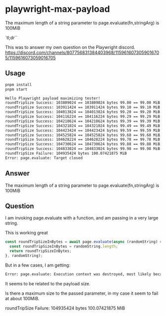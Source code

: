 # playwright-max-payload

The maximum length of a string parameter to page.evaluate(fn,stringArg) is 100MiB

`tl;dr``

This was to answer my own question on the Playwright discord.
<https://discord.com/channels/807756831384403968/1159616073059016705/1159616073059016705>

## Usage

```sh
pnpm install
pnpm start
```

```txt
Hello Playwright payload maximizing tester!
roundTripSize Success: 103809024 == 103809024 bytes 99.00 == 99.00 MiB
roundTripSize Success: 103911424 == 103911424 bytes 99.10 == 99.10 MiB
roundTripSize Success: 104013824 == 104013824 bytes 99.20 == 99.20 MiB
roundTripSize Success: 104116224 == 104116224 bytes 99.29 == 99.29 MiB
roundTripSize Success: 104218624 == 104218624 bytes 99.39 == 99.39 MiB
roundTripSize Success: 104321024 == 104321024 bytes 99.49 == 99.49 MiB
roundTripSize Success: 104423424 == 104423424 bytes 99.59 == 99.59 MiB
roundTripSize Success: 104525824 == 104525824 bytes 99.68 == 99.68 MiB
roundTripSize Success: 104628224 == 104628224 bytes 99.78 == 99.78 MiB
roundTripSize Success: 104730624 == 104730624 bytes 99.88 == 99.88 MiB
roundTripSize Success: 104833024 == 104833024 bytes 99.98 == 99.98 MiB
roundTripSize Failure: 104935424 bytes 100.07421875 MiB
Error: page.evaluate: Target closed
```

## Answer

The maximum length of a string parameter to page.evaluate(fn,stringArg) is 100MiB

## Question

I am invoking page.evaluate with a function, and am passing in a very large string.

This is working great

```js
const roundTripSizeInBytes = await page.evaluate(async (randomString) => {
  const roundTripSizeInBytes = randomString.length;
  return roundTripSizeInBytes;
}, randomString);
```

But in a few cases, I am getting:

```txt
Error: page.evaluate: Execution context was destroyed, most likely because of a navigation.
```

It seems to be related to the payload size.

Is there a maximum size to the passed parameter, in my case it seem to fail at about 100MiB.

roundTripSize Failure: 104935424 bytes 100.07421875 MiB
